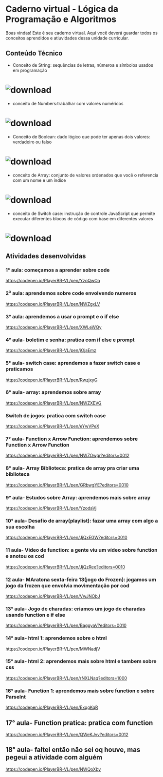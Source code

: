 # Caderno virtual - Lógica da Programação e Algoritmos
Boas vindas! Este é seu caderno virtual. Aqui você deverá guardar todos os conceitos aprendidos e atiuvidades dessa unidade curricular. 

## Conteúdo Técnico
- Conceito de String: sequências de letras, númeroa e símbolos usados em programação

# ![download](https://github.com/user-attachments/assets/706cb469-77f6-4080-98e6-5b532b295942)

- conceito de Numbers:trabalhar com valores numéricos

# ![download](https://github.com/user-attachments/assets/8d2c9fdb-8545-43f7-ab44-3609c468c218)

- Conceito de Boolean: dado lógico que pode ter apenas dois valores: verdadeiro ou falso

# ![download](https://github.com/user-attachments/assets/ee4a32da-23f5-4896-8ae7-61289abc0138)


- conceito de Array: conjunto de valores ordenados que você o referencia com um nome e um índice

# ![download](https://github.com/user-attachments/assets/13c1f17e-3450-48f3-adf4-c9be200c8f6a)

- conceito de Switch case: instrução de controle JavaScript que permite executar diferentes blocos de código com base em diferentes valores

# ![download](https://github.com/user-attachments/assets/c730b08d-e5cf-475a-a68c-c208d3672fa2)


## Atividades desenvolvidas
### 1° aula: começamos a aprender sobre code
https://codepen.io/PlayerBR-VL/pen/YzoQwOa

### 2³ aula: aprendemos sobre code envolvendo numeros
https://codepen.io/PlayerBR-VL/pen/NWZgxLV

### 3° aula: aprendemos a usar o prompt e o if else
https://codepen.io/PlayerBR-VL/pen/XWLeWQy

### 4° aula- boletim e senha: pratica com if else e prompt
https://codepen.io/PlayerBR-VL/pen/jOjaEmz

### 5° aula- switch case: aprendemos a fazer switch case e praticamos
https://codepen.io/PlayerBR-VL/pen/RwzjxyG

### 6° aula- array: aprendemos sobre array
https://codepen.io/PlayerBR-VL/pen/NWZXEVG

### Switch de jogos: pratica com switch case 
https://codepen.io/PlayerBR-VL/pen/eYwVPeX

### 7° aula- Function x Arrow Function: aprendemos sobre Function x Arrow Function
https://codepen.io/PlayerBR-VL/pen/NWZOwgr?editors=0012

### 8° aula- Array Biblioteca: pratica de array pra criar uma biblioteca
https://codepen.io/PlayerBR-VL/pen/GRbwgYE?editors=0010

### 9° aula- Estudos sobre Array: aprendemos mais sobre array
https://codepen.io/PlayerBR-VL/pen/YzodaVj

### 10° aula- Desafio de array(playlist): fazar uma array com algo a sua escolha
https://codepen.io/PlayerBR-VL/pen/JjQxEGW?editors=0010

### 11 aula- Video de function: a gente viu um vídeo sobre function e anotou os cod
https://codepen.io/PlayerBR-VL/pen/JjQzRee?editors=0010

### 12 aula- MAratona sexta-feira 13(jogo do Frozen): jogamos um jogo da frozen que envolvia movimentação por cod
https://codepen.io/PlayerBR-VL/pen/VwJNObJ

### 13° aula- Jogo de charadas: criamos um jogo de charadas usando function e if else
https://codepen.io/PlayerBR-VL/pen/BaggyaV?editors=0010

### 14° aula- html 1: aprendemos sobre o html 
https://codepen.io/PlayerBR-VL/pen/MWNadjV

### 15° aula- html 2: aprendemos mais sobre html e tambem sobre css
https://codepen.io/PlayerBR-VL/pen/rNXLNaq?editors=1000

### 16° aula- Function 1: aprendemos mais sobre function e sobre ParseInt
https://codepen.io/PlayerBR-VL/pen/ExqgKqR

## 17° aula- Function pratica: pratica com function
https://codepen.io/PlayerBR-VL/pen/QWeKJvv?editors=0012

## 18° aula- faltei então não sei oq houve, mas pegeui a atividade com alguém
https://codepen.io/PlayerBR-VL/pen/NWQoXby



